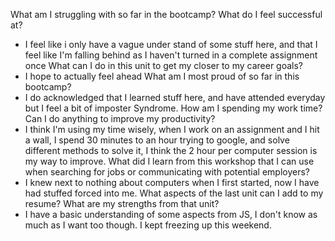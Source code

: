 What am I struggling with so far in the bootcamp? What do I feel successful at? 
- I feel like i only have a vague under stand of some stuff here, and that I feel like I'm falling behind as I haven't turned in a complete assignment once
What can I do in this unit to get my closer to my career goals? 
- I hope to actually feel ahead
What am I most proud of so far in this bootcamp?
- I do acknowledged that I learned stuff here, and have attended everyday but I feel a bit of imposter Syndrome.
How am I spending my work time? Can I do anything to improve my productivity? 
- I think I'm using my time wisely, when I work on an assignment and I hit a wall, I spend 30 minutes to an hour trying to google, and solve different methods to solve it, I think the 2 hour per computer session is my way to improve.
What did I learn from this workshop that I can use when searching for jobs or communicating with potential employers? 
- I knew next to nothing about computers when I first started, now I have had stuffed forced into me.
What aspects of the last unit can I add to my resume? What are my strengths from that unit?
- I have a basic understanding of some aspects from JS, I don't know as much as I want too though. I kept freezing up this weekend. 